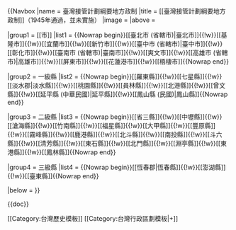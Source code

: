 {{Navbox
|name  = 臺灣接管計劃綱要地方政制
|title = [[臺灣接管計劃綱要地方政制]]（1945年通過，並未實施）
|image =
|above =

|group1  = [[市]]
|list1 = {{Nowrap begin}}[[臺北市 (省轄市)|臺北市]]{{!w}}[[基隆市]]{{!w}}[[宜蘭市]]{{!w}}[[新竹市]]{{!w}}[[臺中市 (省轄市)|臺中市]]{{!w}}[[彰化市]]{{!w}}[[臺南市 (省轄市)|臺南市]]{{!w}}[[爽文市]]{{!w}}[[高雄市 (省轄市)|高雄市]]{{!w}}[[屏東市]]{{!w}}[[花蓮港市]]{{!w}}[[梧棲市]]{{Nowrap end}}

|group2 = 一級縣
|list2 = {{Nowrap begin}}[[羅東縣]]{{!w}}[[七星縣]]{{!w}}[[淡水郡|淡水縣]]{{!w}}[[桃園縣]]{{!w}}[[員林縣]]{{!w}}[[北港縣]]{{!w}}[[曾文縣]]{{!w}}[[延平縣 (中華民國)|延平縣]]{{!w}}[[鳳山縣 (民國)|鳳山縣]]{{Nowrap end}}

|group3 = 二級縣
|list3 = {{Nowrap begin}}[[省三縣]]{{!w}}[[中壢縣]]{{!w}}[[滄海縣]]{{!w}}[[竹南縣]]{{!w}}[[福星縣]]{{!w}}[[大甲縣]]{{!w}}[[豐原縣]]{{!w}}[[霧峰縣]]{{!w}}[[鹿港縣]]{{!w}}[[北斗縣]]{{!w}}[[南投縣]]{{!w}}[[斗六縣]]{{!w}}[[清芳縣]]{{!w}}[[東石縣]]{{!w}}[[北門縣]]{{!w}}[[淵亭縣]]{{!w}}[[東港縣]]{{!w}}[[鳳林縣]]{{Nowrap end}}

|group4 = 三級縣
|list4 = {{Nowrap begin}}[[恆春郡|恆春縣]]{{!w}}[[澎湖縣]]{{!w}}[[臺東縣]]{{Nowrap end}}

|below =
}}<noinclude>

{{doc}}
<!-- 請將模板的分類與跨語言連結增加在 /doc 子頁面 -->
[[Category:台灣歷史模板]]
[[Category:台灣行政區劃模板|+]]
</noinclude>